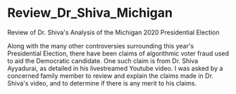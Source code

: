 # Review_Dr_Shiva_Michigan
Review of Dr. Shiva's Analysis of the Michigan 2020 Presidential Election

Along with the many other controversies surrounding this year's Presidential Election, there have been claims of algorithmic voter fraud used to aid the Democratic candidate. One such claim is from Dr. Shiva Ayyadurai, as detailed in his livestreamed Youtube video. I was asked by a concerned family member to review and explain the claims made in Dr. Shiva's video, and to determine if there is any merit to his claims.
